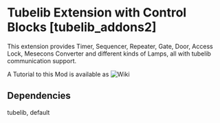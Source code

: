 # Tubelib Extension with Control Blocks \[tubelib_addons2\]

This extension provides Timer, Sequencer, Repeater, Gate, Door, Access Lock, 
Mesecons Converter and different kinds of Lamps, all with tubelib communication support.


A Tutorial to this Mod is available as ![Wiki](https://github.com/joe7575/techpack/wiki)


## Dependencies
tubelib, default  

